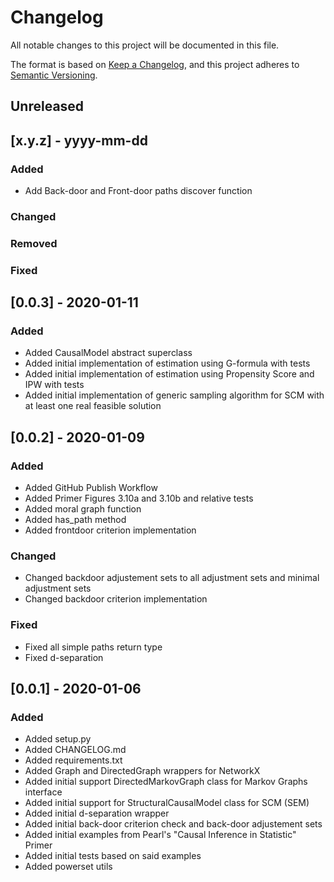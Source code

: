 # Changelog
All notable changes to this project will be documented in this file.

The format is based on [Keep a Changelog](https://keepachangelog.com/en/1.0.0/),
and this project adheres to [Semantic Versioning](https://semver.org/spec/v2.0.0.html).

## Unreleased

## [x.y.z] - yyyy-mm-dd
### Added
* Add Back-door and Front-door paths discover function

### Changed
### Removed
### Fixed


## [0.0.3] - 2020-01-11
### Added
* Added CausalModel abstract superclass
* Added initial implementation of estimation using G-formula with tests
* Added initial implementation of estimation using Propensity Score and IPW with tests
* Added initial implementation of generic sampling algorithm for SCM with at least one real feasible solution


## [0.0.2] - 2020-01-09
### Added
* Added GitHub Publish Workflow
* Added Primer Figures 3.10a and 3.10b and relative tests
* Added moral graph function
* Added has_path method
* Added frontdoor criterion implementation

### Changed
* Changed backdoor adjustement sets to all adjustment sets and minimal adjustment sets
* Changed backdoor criterion implementation

### Fixed
* Fixed all simple paths return type
* Fixed d-separation


## [0.0.1] - 2020-01-06
### Added
* Added setup.py
* Added CHANGELOG.md
* Added requirements.txt
* Added Graph and DirectedGraph wrappers for NetworkX
* Added initial support DirectedMarkovGraph class for Markov Graphs interface
* Added initial support for StructuralCausalModel class for SCM (SEM)
* Added initial d-separation wrapper
* Added initial back-door criterion check and back-door adjustement sets
* Added initial examples from Pearl's "Causal Inference in Statistic" Primer
* Added initial tests based on said examples
* Added powerset utils
